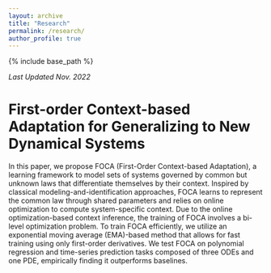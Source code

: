 ```yaml
---
layout: archive
title: "Research"
permalink: /research/
author_profile: true
---
```


{% include base_path %}

_Last Updated Nov. 2022_

First-order Context-based Adaptation for Generalizing to New Dynamical Systems
====

In this paper, we propose FOCA (First-Order Context-based Adaptation), 
a learning framework to model sets of systems governed by common but unknown laws that differentiate themselves by their context. 
Inspired by classical modeling-and-identification approaches, FOCA  learns to represent the common law through shared 
parameters and relies on online optimization to compute system-specific context. 
Due to the online optimization-based context inference, 
the training of FOCA involves a bi-level optimization problem. 
To train FOCA efficiently, we utilize an exponential moving average (EMA)-based method that 
allows for fast training using only first-order derivatives. 
We test FOCA on polynomial regression and time-series prediction tasks composed of 
three ODEs and one PDE, empirically finding it outperforms baselines.
